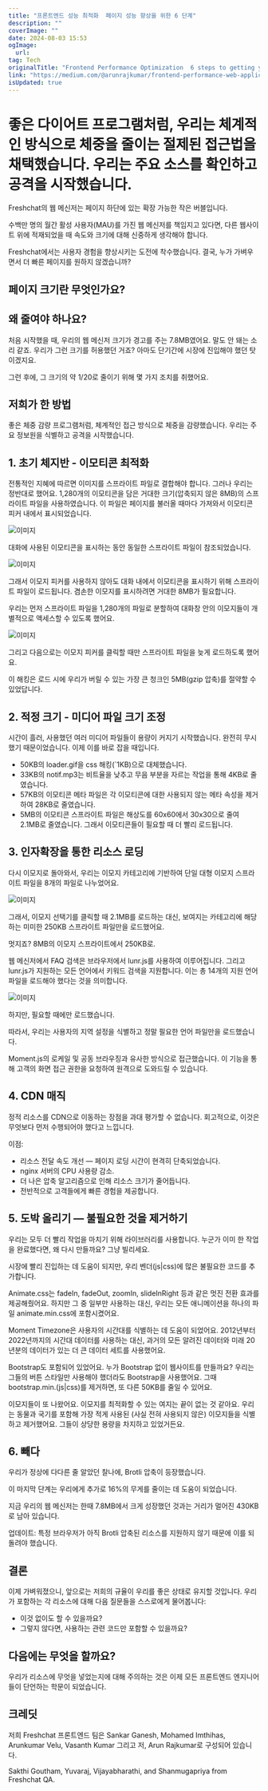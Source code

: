 ```yaml
---
title: "프론트엔드 성능 최적화  페이지 성능 향상을 위한 6 단계"
description: ""
coverImage: ""
date: 2024-08-03 15:53
ogImage: 
  url: 
tag: Tech
originalTitle: "Frontend Performance Optimization  6 steps to getting your page ripped"
link: "https://medium.com/@arunrajkumar/frontend-performance-web-application-optimization-techniques-553123b465ed"
isUpdated: true
---
```






# 좋은 다이어트 프로그램처럼, 우리는 체계적인 방식으로 체중을 줄이는 절제된 접근법을 채택했습니다. 우리는 주요 소스를 확인하고 공격을 시작했습니다.

Freshchat의 웹 메신저는 페이지 하단에 있는 확장 가능한 작은 버블입니다.

수백만 명의 월간 활성 사용자(MAU)를 가진 웹 메신저를 책임지고 있다면, 다른 웹사이트 위에 적재되었을 때 속도와 크기에 대해 신중하게 생각해야 합니다.

Freshchat에서는 사용자 경험을 향상시키는 도전에 착수했습니다. 결국, 누가 가벼우면서 더 빠른 페이지를 원하지 않겠습니까?

<div class="content-ad"></div>

## 페이지 크기란 무엇인가요?

## 왜 줄여야 하나요?

처음 시작했을 때, 우리의 웹 메신저 크기가 경고를 주는 7.8MB였어요. 말도 안 돼는 소리 같죠. 우리가 그런 크기를 허용했던 거죠? 아마도 단기간에 시장에 진입해야 했던 탓이겠지요.

그런 후에, 그 크기의 약 1/20로 줄이기 위해 몇 가지 조치를 취했어요.

<div class="content-ad"></div>

## 저희가 한 방법

좋은 체중 감량 프로그램처럼, 체계적인 접근 방식으로 체중을 감량했습니다. 우리는 주요 정보원을 식별하고 공격을 시작했습니다.

## 1. 초기 체지반 - 이모티콘 최적화

전통적인 지혜에 따르면 이미지를 스프라이트 파일로 결합해야 합니다. 그러나 우리는 정반대로 했어요. 1,280개의 이모티콘을 담은 거대한 크기(압축되지 않은 8MB)의 스프라이트 파일을 사용하였습니다. 이 파일은 페이지를 불러올 때마다 가져와서 이모티콘 피커 내에서 표시되었습니다.

<div class="content-ad"></div>

![이미지](/assets/img/FrontendPerformanceOptimization6stepstogettingyourpageripped_0.png)

대화에 사용된 이모티콘을 표시하는 동안 동일한 스프라이트 파일이 참조되었습니다.

![이미지](/assets/img/FrontendPerformanceOptimization6stepstogettingyourpageripped_1.png)

그래서 이모지 피커를 사용하지 않아도 대화 내에서 이모티콘을 표시하기 위해 스프라이트 파일이 로드됩니다. 겸손한 이모지를 표시하려면 거대한 8MB가 필요합니다.

<div class="content-ad"></div>

우리는 먼저 스프라이트 파일을 1,280개의 파일로 분할하여 대화창 안의 이모지들이 개별적으로 액세스할 수 있도록 했어요.

![이미지](/assets/img/FrontendPerformanceOptimization6stepstogettingyourpageripped_2.png)

그리고 다음으로는 이모지 피커를 클릭할 때만 스프라이트 파일을 늦게 로드하도록 했어요.

이 해킹은 로드 시에 우리가 버릴 수 있는 가장 큰 청크인 5MB(gzip 압축)를 절약할 수 있었답니다.

<div class="content-ad"></div>

## 2. 적정 크기 - 미디어 파일 크기 조정

시간이 흘러, 사용했던 여러 미디어 파일들이 용량이 커지기 시작했습니다. 완전히 무시했기 때문이었습니다. 이제 이를 바로 잡을 때입니다.

- 50KB의 loader.gif을 css 해킹(`1KB)으로 대체했습니다.
- 33KB의 notif.mp3는 비트율을 낮추고 무음 부분을 자르는 작업을 통해 4KB로 줄였습니다.
- 57KB의 이모티콘 메타 파일은 각 이모티콘에 대한 사용되지 않는 메타 속성을 제거하여 28KB로 줄였습니다.
- 5MB의 이모티콘 스프라이트 파일은 해상도를 60x60에서 30x30으로 줄여 2.1MB로 줄였습니다. 그래서 이모티콘들이 필요할 때 더 빨리 로드됩니다.

## 3. 인자확장을 통한 리소스 로딩

<div class="content-ad"></div>

다시 이모지로 돌아와서, 우리는 이모지 카테고리에 기반하여 단일 대형 이모지 스프라이트 파일을 8개의 파일로 나누었어요.

![이미지](/assets/img/FrontendPerformanceOptimization6stepstogettingyourpageripped_3.png)

그래서, 이모지 선택기를 클릭할 때 2.1MB를 로드하는 대신, 보여지는 카테고리에 해당하는 미미한 250KB 스프라이트 파일만을 로드했어요.

멋지죠? 8MB의 이모지 스프라이트에서 250KB로.

<div class="content-ad"></div>

웹 메신저에서 FAQ 검색은 브라우저에서 lunr.js를 사용하여 이루어집니다. 그리고 lunr.js가 지원하는 모든 언어에서 키워드 검색을 지원합니다. 이는 총 14개의 지원 언어 파일을 로드해야 했다는 것을 의미합니다.

![이미지](/assets/img/FrontendPerformanceOptimization6stepstogettingyourpageripped_4.png)

하지만, 필요할 때에만 로드했습니다.

따라서, 우리는 사용자의 지역 설정을 식별하고 정말 필요한 언어 파일만을 로드했습니다.

<div class="content-ad"></div>

Moment.js의 로케일 및 공동 브라우징과 유사한 방식으로 접근했습니다. 이 기능을 통해 고객의 화면 접근 권한을 요청하여 원격으로 도와드릴 수 있습니다.

## 4. CDN 매직

정적 리소스를 CDN으로 이동하는 장점을 과대 평가할 수 없습니다. 회고적으로, 이것은 무엇보다 먼저 수행되어야 했다고 느낍니다.

이점:

<div class="content-ad"></div>

- 리소스 전달 속도 개선 — 페이지 로딩 시간이 현격히 단축되었습니다.
- nginx 서버의 CPU 사용량 감소.
- 더 나은 압축 알고리즘으로 인해 리소스 크기가 줄어듭니다.
- 전반적으로 고객들에게 빠른 경험을 제공합니다.

## 5. 도박 올리기 — 불필요한 것을 제거하기

우리는 모두 더 빨리 작업을 마치기 위해 라이브러리를 사용합니다. 누군가 이미 한 작업을 완료했다면, 왜 다시 만들까요? 그냥 빌리세요.

시장에 빨리 진입하는 데 도움이 되지만, 우리 벤더(js|css)에 많은 불필요한 코드를 추가합니다.

<div class="content-ad"></div>

Animate.css는 fadeIn, fadeOut, zoomIn, slideInRight 등과 같은 멋진 전환 효과를 제공해줬어요. 하지만 그 중 일부만 사용하는 대신, 우리는 모든 애니메이션을 하나의 파일 animate.min.css에 포함시켰어요.

Moment Timezone은 사용자의 시간대를 식별하는 데 도움이 되었어요. 2012년부터 2022년까지의 시간대 데이터를 사용하는 대신, 과거의 모든 알려진 데이터와 미래 20년분의 데이터가 있는 더 큰 데이터 세트를 사용했어요.

Bootstrap도 포함되어 있었어요. 누가 Bootstrap 없이 웹사이트를 만들까요? 우리는 그들의 버튼 스타일만 사용해야 했더라도 Bootstrap을 사용했어요. 그때 bootstrap.min.(js|css)를 제거하면, 또 다른 50KB를 줄일 수 있어요.

이모지들이 또 나왔어요. 이모지를 최적화할 수 있는 여지는 끝이 없는 것 같아요. 우리는 동물과 국기를 포함해 가장 적게 사용된 (사실 전혀 사용되지 않은) 이모지들을 식별하고 제거했어요. 그들이 상당한 용량을 차지하고 있었거든요.

<div class="content-ad"></div>

## 6. 빼다

우리가 정상에 다다른 줄 알았던 찰나에, Brotli 압축이 등장했습니다.

이 마지막 단계는 우리에게 추가로 16%의 무게를 줄이는 데 도움이 되었습니다.

지금 우리의 웹 메신저는 한때 7.8MB에서 크게 성장했던 것과는 거리가 멀어진 430KB로 남아 있습니다.

<div class="content-ad"></div>

업데이트: 특정 브라우저가 아직 Brotli 압축된 리소스를 지원하지 않기 때문에 이를 되돌려야 했습니다.

## 결론

이제 가벼워졌으니, 앞으로는 저희의 규율이 우리를 좋은 상태로 유지할 것입니다. 우리가 포함하는 각 리소스에 대해 다음 질문들을 스스로에게 물어봅니다:

- 이것 없이도 할 수 있을까요?
- 그렇지 않다면, 사용하는 관련 코드만 포함할 수 있을까요?

<div class="content-ad"></div>

## 다음에는 무엇을 할까요?

우리가 리소스에 무엇을 넣었는지에 대해 주의하는 것은 이제 모든 프론트엔드 엔지니어들이 단언하는 학문이 되었습니다.

## 크레딧

저희 Freshchat 프론트엔드 팀은 Sankar Ganesh, Mohamed Imthihas, Arunkumar Velu, Vasanth Kumar 그리고 저, Arun Rajkumar로 구성되어 있습니다.

<div class="content-ad"></div>

Sakthi Goutham, Yuvaraj, Vijayabharathi, and Shanmugapriya from Freshchat QA.

